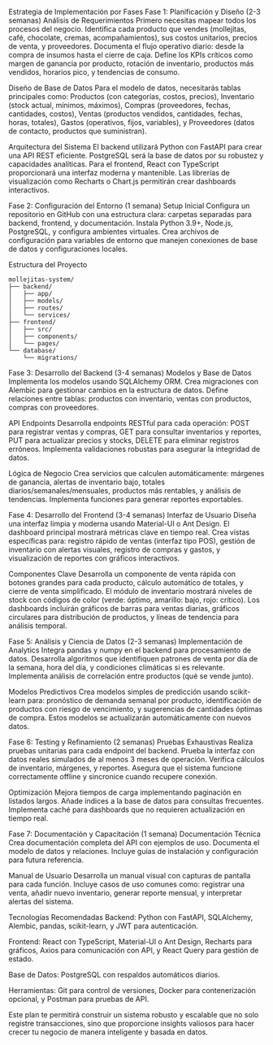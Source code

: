Estrategia de Implementación por Fases
Fase 1: Planificación y Diseño (2-3 semanas)
Análisis de Requerimientos Primero necesitas mapear todos los procesos del negocio. Identifica cada producto que vendes (mollejitas, café, chocolate, cremas, acompañamientos), sus costos unitarios, precios de venta, y proveedores. Documenta el flujo operativo diario: desde la compra de insumos hasta el cierre de caja. Define los KPIs críticos como margen de ganancia por producto, rotación de inventario, productos más vendidos, horarios pico, y tendencias de consumo.

Diseño de Base de Datos Para el modelo de datos, necesitarás tablas principales como: Productos (con categorías, costos, precios), Inventario (stock actual, mínimos, máximos), Compras (proveedores, fechas, cantidades, costos), Ventas (productos vendidos, cantidades, fechas, horas, totales), Gastos (operativos, fijos, variables), y Proveedores (datos de contacto, productos que suministran).

Arquitectura del Sistema El backend utilizará Python con FastAPI para crear una API REST eficiente. PostgreSQL será la base de datos por su robustez y capacidades analíticas. Para el frontend, React con TypeScript proporcionará una interfaz moderna y mantenible. Las librerías de visualización como Recharts o Chart.js permitirán crear dashboards interactivos.

Fase 2: Configuración del Entorno (1 semana)
Setup Inicial Configura un repositorio en GitHub con una estructura clara: carpetas separadas para backend, frontend, y documentación. Instala Python 3.9+, Node.js, PostgreSQL, y configura ambientes virtuales. Crea archivos de configuración para variables de entorno que manejen conexiones de base de datos y configuraciones locales.

Estructura del Proyecto

    mollejitas-system/
    ├── backend/
    │   ├── app/
    │   ├── models/
    │   ├── routes/
    │   └── services/
    ├── frontend/
    │   ├── src/
    │   ├── components/
    │   └── pages/
    └── database/
        └── migrations/
        
Fase 3: Desarrollo del Backend (3-4 semanas)
Modelos y Base de Datos Implementa los modelos usando SQLAlchemy ORM. Crea migraciones con Alembic para gestionar cambios en la estructura de datos. Define relaciones entre tablas: productos con inventario, ventas con productos, compras con proveedores.

API Endpoints Desarrolla endpoints RESTful para cada operación: POST para registrar ventas y compras, GET para consultar inventarios y reportes, PUT para actualizar precios y stocks, DELETE para eliminar registros erróneos. Implementa validaciones robustas para asegurar la integridad de datos.

Lógica de Negocio Crea servicios que calculen automáticamente: márgenes de ganancia, alertas de inventario bajo, totales diarios/semanales/mensuales, productos más rentables, y análisis de tendencias. Implementa funciones para generar reportes exportables.

Fase 4: Desarrollo del Frontend (3-4 semanas)
Interfaz de Usuario Diseña una interfaz limpia y moderna usando Material-UI o Ant Design. El dashboard principal mostrará métricas clave en tiempo real. Crea vistas específicas para: registro rápido de ventas (interfaz tipo POS), gestión de inventario con alertas visuales, registro de compras y gastos, y visualización de reportes con gráficos interactivos.

Componentes Clave Desarrolla un componente de venta rápida con botones grandes para cada producto, cálculo automático de totales, y cierre de venta simplificado. El módulo de inventario mostrará niveles de stock con códigos de color (verde: óptimo, amarillo: bajo, rojo: crítico). Los dashboards incluirán gráficos de barras para ventas diarias, gráficos circulares para distribución de productos, y líneas de tendencia para análisis temporal.

Fase 5: Análisis y Ciencia de Datos (2-3 semanas)
Implementación de Analytics Integra pandas y numpy en el backend para procesamiento de datos. Desarrolla algoritmos que identifiquen patrones de venta por día de la semana, hora del día, y condiciones climáticas si es relevante. Implementa análisis de correlación entre productos (qué se vende junto).

Modelos Predictivos Crea modelos simples de predicción usando scikit-learn para: pronóstico de demanda semanal por producto, identificación de productos con riesgo de vencimiento, y sugerencias de cantidades óptimas de compra. Estos modelos se actualizarán automáticamente con nuevos datos.

Fase 6: Testing y Refinamiento (2 semanas)
Pruebas Exhaustivas Realiza pruebas unitarias para cada endpoint del backend. Prueba la interfaz con datos reales simulados de al menos 3 meses de operación. Verifica cálculos de inventario, márgenes, y reportes. Asegura que el sistema funcione correctamente offline y sincronice cuando recupere conexión.

Optimización Mejora tiempos de carga implementando paginación en listados largos. Añade índices a la base de datos para consultas frecuentes. Implementa caché para dashboards que no requieren actualización en tiempo real.

Fase 7: Documentación y Capacitación (1 semana)
Documentación Técnica Crea documentación completa del API con ejemplos de uso. Documenta el modelo de datos y relaciones. Incluye guías de instalación y configuración para futura referencia.

Manual de Usuario Desarrolla un manual visual con capturas de pantalla para cada función. Incluye casos de uso comunes como: registrar una venta, añadir nuevo inventario, generar reporte mensual, y interpretar alertas del sistema.

Tecnologías Recomendadas
Backend: Python con FastAPI, SQLAlchemy, Alembic, pandas, scikit-learn, y JWT para autenticación.

Frontend: React con TypeScript, Material-UI o Ant Design, Recharts para gráficos, Axios para comunicación con API, y React Query para gestión de estado.

Base de Datos: PostgreSQL con respaldos automáticos diarios.

Herramientas: Git para control de versiones, Docker para contenerización opcional, y Postman para pruebas de API.

Este plan te permitirá construir un sistema robusto y escalable que no solo registre transacciones, sino que proporcione insights valiosos para hacer crecer tu negocio de manera inteligente y basada en datos.